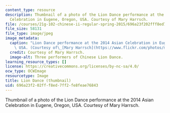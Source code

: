 ```yaml
---
content_type: resource
description: Thumbnail of a photo of the Lion Dance performance at the 2014 Asian
  Celebration in Eugene, Oregon, USA. Courtesy of Mary Harrsch.
file: /courses/21g-102-chinese-ii-regular-spring-2015/696a23f202fff8ed7ff2fe8feae76843_21g-102s15-th.jpg
file_size: 58131
file_type: image/jpeg
image_metadata:
  caption: "Lion Dance performance at the 2014 Asian Celebration in Eugene, Oregon,\
    \ USA. (Courtesy of\_[Mary Harrsch](https://www.flickr.com/photos/mharrsch/15603592924/).)"
  credit: Courtesy of Mary Harrsch.
  image-alt: Three performers of Chinese Lion Dance.
learning_resource_types: []
license: https://creativecommons.org/licenses/by-nc-sa/4.0/
ocw_type: OCWImage
resourcetype: Image
title: Lion Dance (thumbnail)
uid: 696a23f2-02ff-f8ed-7ff2-fe8feae76843
---
```

Thumbnail of a photo of the Lion Dance performance at the 2014 Asian Celebration in Eugene, Oregon, USA. Courtesy of Mary Harrsch.